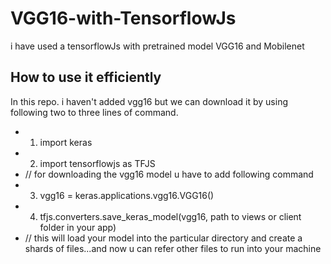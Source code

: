 # VGG16-with-TensorflowJs
i have used a tensorflowJs with pretrained model VGG16 and Mobilenet 
## How to use it efficiently
  In this repo. i haven't added vgg16 but we can download it by using following two to three lines of command.
 - 1. import keras 
 - 2. import tensorflowjs as TFJS
 - // for downloading the vgg16 model u have to add following command
 - 3. vgg16 = keras.applications.vgg16.VGG16()
 - 4. tfjs.converters.save_keras_model(vgg16, path to views or client folder in your app)
 - // this will load your model into the particular directory and create a shards of files...and now u can refer other files to run into your    machine
  

